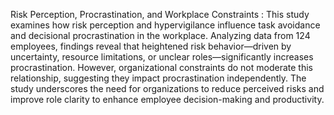 Risk Perception, Procrastination, and Workplace Constraints : 
This study examines how risk perception and hypervigilance influence task avoidance and decisional procrastination in the workplace. Analyzing data from 124 employees, findings reveal that heightened risk behavior—driven by uncertainty, resource limitations, or unclear roles—significantly increases procrastination. However, organizational constraints do not moderate this relationship, suggesting they impact procrastination independently. The study underscores the need for organizations to reduce perceived risks and improve role clarity to enhance employee decision-making and productivity.
